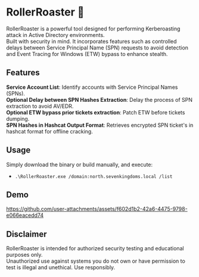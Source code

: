 # RollerRoaster 🎢

RollerRoaster is a powerful tool designed for performing Kerberoasting attack in Active Directory environments.</br>
Built with security in mind. It incorporates features such as controlled delays between Service Principal Name (SPN) requests to avoid detection and Event Tracing for Windows (ETW) bypass to enhance stealth.

## Features

**Service Account List**: Identify accounts with Service Principal Names (SPNs).</br>
**Optional Delay between SPN Hashes Extraction**: Delay the process of SPN extraction to avoid AV/EDR.</br>
**Optional ETW bypass prior tickets extraction**: Patch ETW before tickets dumping.</br>
**SPN Hashes in Hashcat Output Format**: Retrieves encrypted SPN ticket's in hashcat format for offline cracking.

## Usage

Simply download the binary or build manually, and execute:

- `.\RollerRoaster.exe /domain:north.sevenkingdoms.local /list`

## Demo

https://github.com/user-attachments/assets/f602d1b2-42a6-4475-9798-e066eacedd74

## Disclaimer

RollerRoaster is intended for authorized security testing and educational purposes only.</br>
Unauthorized use against systems you do not own or have permission to test is illegal and unethical. Use responsibly.
